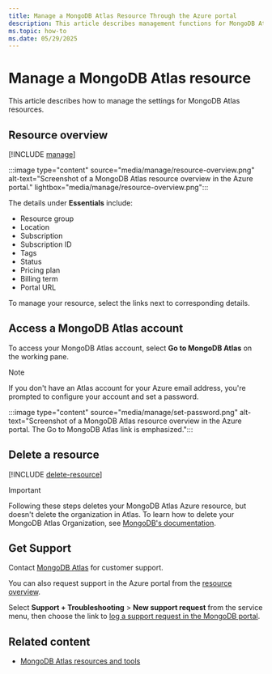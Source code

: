 ```yaml
---
title: Manage a MongoDB Atlas Resource Through the Azure portal
description: This article describes management functions for MongoDB Atlas in the Azure portal.
ms.topic: how-to
ms.date: 05/29/2025
---
```


# Manage a MongoDB Atlas resource

This article describes how to manage the settings for MongoDB Atlas resources.

## Resource overview

[!INCLUDE [manage](../includes/manage.md)]

:::image type="content" source="media/manage/resource-overview.png" alt-text="Screenshot of a MongoDB Atlas resource overview in the Azure portal." lightbox="media/manage/resource-overview.png":::

The details under **Essentials** include:

- Resource group
- Location
- Subscription
- Subscription ID
- Tags
- Status
- Pricing plan
- Billing term
- Portal URL

To manage your resource, select the links next to corresponding details.

## Access a MongoDB Atlas account

To access your MongoDB Atlas account, select **Go to MongoDB Atlas** on the working pane.

> [!NOTE]
> If you don't have an Atlas account for your Azure email address, you're prompted to configure your account and set a password.

:::image type="content" source="media/manage/set-password.png" alt-text="Screenshot of a MongoDB Atlas resource overview in the Azure portal. The Go to MongoDB Atlas link is emphasized.":::

## Delete a resource

[!INCLUDE [delete-resource](../includes/delete-resource.md)]

> [!IMPORTANT]
> Following these steps deletes your MongoDB Atlas Azure resource, but doesn't delete the organization in Atlas. To learn how to delete your MongoDB Atlas Organization, see [MongoDB's documentation](https://www.mongodb.com/docs/atlas/access/orgs-create-view-edit-delete/#delete-an-organization). 

## Get Support

Contact [MongoDB Atlas](https://www.mongodb.com/company/contact) for customer support. 

You can also request support in the Azure portal from the [resource overview](#resource-overview).  

Select **Support + Troubleshooting** > **New support request** from the service menu, then choose the link to [log a support request in the MongoDB portal](https://www.mongodb.com/company/contact). 

## Related content

- [MongoDB Atlas resources and tools](tools.md)
